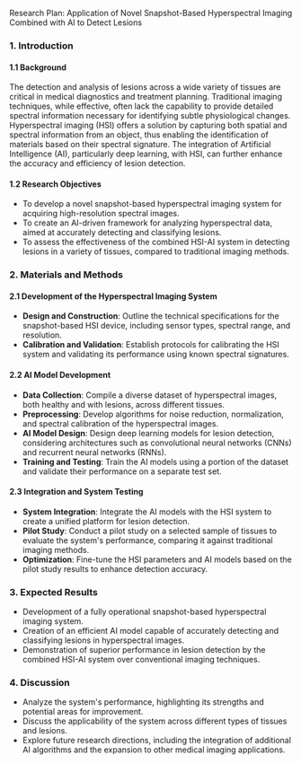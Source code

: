 Research Plan: Application of Novel Snapshot-Based Hyperspectral Imaging Combined with AI to Detect Lesions

### 1. Introduction

#### 1.1 Background

The detection and analysis of lesions across a wide variety of tissues are critical in medical diagnostics and treatment planning. Traditional imaging techniques, while effective, often lack the capability to provide detailed spectral information necessary for identifying subtle physiological changes. Hyperspectral imaging (HSI) offers a solution by capturing both spatial and spectral information from an object, thus enabling the identification of materials based on their spectral signature. The integration of Artificial Intelligence (AI), particularly deep learning, with HSI, can further enhance the accuracy and efficiency of lesion detection.

#### 1.2 Research Objectives

- To develop a novel snapshot-based hyperspectral imaging system for acquiring high-resolution spectral images.
- To create an AI-driven framework for analyzing hyperspectral data, aimed at accurately detecting and classifying lesions.
- To assess the effectiveness of the combined HSI-AI system in detecting lesions in a variety of tissues, compared to traditional imaging methods.

### 2. Materials and Methods

#### 2.1 Development of the Hyperspectral Imaging System

- **Design and Construction**: Outline the technical specifications for the snapshot-based HSI device, including sensor types, spectral range, and resolution.
- **Calibration and Validation**: Establish protocols for calibrating the HSI system and validating its performance using known spectral signatures.

#### 2.2 AI Model Development

- **Data Collection**: Compile a diverse dataset of hyperspectral images, both healthy and with lesions, across different tissues.
- **Preprocessing**: Develop algorithms for noise reduction, normalization, and spectral calibration of the hyperspectral images.
- **AI Model Design**: Design deep learning models for lesion detection, considering architectures such as convolutional neural networks (CNNs) and recurrent neural networks (RNNs).
- **Training and Testing**: Train the AI models using a portion of the dataset and validate their performance on a separate test set.

#### 2.3 Integration and System Testing

- **System Integration**: Integrate the AI models with the HSI system to create a unified platform for lesion detection.
- **Pilot Study**: Conduct a pilot study on a selected sample of tissues to evaluate the system's performance, comparing it against traditional imaging methods.
- **Optimization**: Fine-tune the HSI parameters and AI models based on the pilot study results to enhance detection accuracy.

### 3. Expected Results

- Development of a fully operational snapshot-based hyperspectral imaging system.
- Creation of an efficient AI model capable of accurately detecting and classifying lesions in hyperspectral images.
- Demonstration of superior performance in lesion detection by the combined HSI-AI system over conventional imaging techniques.

### 4. Discussion

- Analyze the system's performance, highlighting its strengths and potential areas for improvement.
- Discuss the applicability of the system across different types of tissues and lesions.
- Explore future research directions, including the integration of additional AI algorithms and the expansion to other medical imaging applications.

